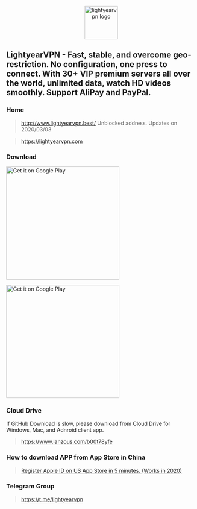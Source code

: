 <p align="center">
<img alt="lightyearvpn logo" src="https://www.lightyearvpn.com/logo.png" width="88">
</p>

## LightyearVPN - Fast, stable, and overcome geo-restriction. No configuration, one press to connect. With 30+ VIP premium servers all over the world, unlimited data, watch HD videos smoothly. Support AliPay and PayPal.

### Home
> http://www.lightyearvpn.best/ Unblocked address. Updates on 2020/03/03

> https://lightyearvpn.com

### Download

<a target="_blank" href='https://apps.apple.com/us/app/lightyearvpn-fast-trusted/id1495258888'><img width="300" alt='Get it on Google Play' src='https://applelaneanimalhospital.com/wp-content/uploads/2019/04/apple.png'/></a>

<a target="_blank" href='https://play.google.com/store/apps/details?id=com.stingsystemllc.lightyearapp'><img width="300" alt='Get it on Google Play' src='https://applelaneanimalhospital.com/wp-content/uploads/2019/04/google.png'/></a>

### Cloud Drive

If GitHub Download is slow, please download from Cloud Drive for Windows, Mac, and Adnroid client app.

> https://www.lanzous.com/b00t78yfe

### How to download APP from App Store in China

> <a target="_blank" href="https://zhuanlan.zhihu.com/p/36574047">Register Apple ID on US App Store in 5 minutes. (Works in 2020)</a>

### Telegram Group

> https://t.me/lightyearvpn
